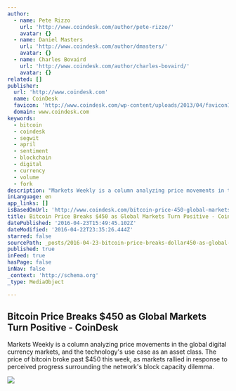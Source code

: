 ```yaml
---
author:
  - name: Pete Rizzo
    url: 'http://www.coindesk.com/author/pete-rizzo/'
    avatar: {}
  - name: Daniel Masters
    url: 'http://www.coindesk.com/author/dmasters/'
    avatar: {}
  - name: Charles Bovaird
    url: 'http://www.coindesk.com/author/charles-bovaird/'
    avatar: {}
related: []
publisher:
  url: 'http://www.coindesk.com'
  name: CoinDesk
  favicon: 'http://www.coindesk.com/wp-content/uploads/2013/04/favicon1.ico?1fee9b'
  domain: www.coindesk.com
keywords:
  - bitcoin
  - coindesk
  - segwit
  - april
  - sentiment
  - blockchain
  - digital
  - currency
  - volume
  - fork
description: "Markets Weekly is a column analyzing price movements in the global digital currency markets, and the technology's use case as an asset class. The price of bitcoin broke past $450 this week, as markets rallied in response to perceived progress surrounding the network's block capacity dilemma."
inLanguage: en
app_links: []
isBasedOnUrl: 'http://www.coindesk.com/bitcoin-price-450-global-markets-positive/'
title: Bitcoin Price Breaks $450 as Global Markets Turn Positive - CoinDesk
datePublished: '2016-04-23T15:49:45.102Z'
dateModified: '2016-04-22T23:35:26.444Z'
starred: false
sourcePath: _posts/2016-04-23-bitcoin-price-breaks-dollar450-as-global-markets-turn-positive-.md
published: true
inFeed: true
hasPage: false
inNav: false
_context: 'http://schema.org'
_type: MediaObject

---
```

<article style=""><h1>Bitcoin Price Breaks $450 as Global Markets Turn Positive - CoinDesk</h1><p>Markets Weekly is a column analyzing price movements in the global digital currency markets, and the technology's use case as an asset class. The price of bitcoin broke past $450 this week, as markets rallied in response to perceived progress surrounding the network's block capacity dilemma.</p><img src="http://media.coindesk.com/2016/04/balloons-e1461361993574.jpg" /></article>